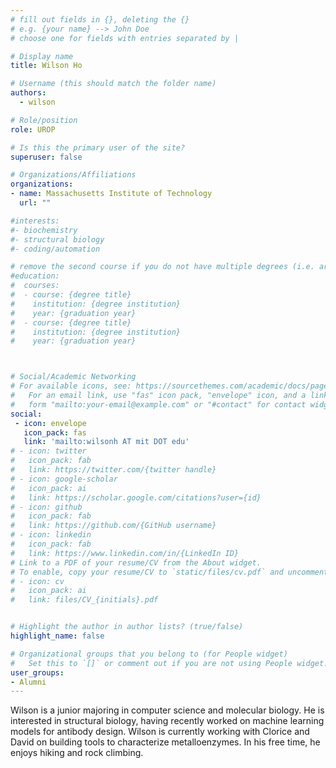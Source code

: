 ```yaml
---
# fill out fields in {}, deleting the {}
# e.g. {your name} --> John Doe
# choose one for fields with entries separated by |

# Display name
title: Wilson Ho

# Username (this should match the folder name)
authors:
  - wilson

# Role/position
role: UROP

# Is this the primary user of the site?
superuser: false

# Organizations/Affiliations
organizations:
- name: Massachusetts Institute of Technology
  url: ""

#interests:
#- biochemistry
#- structural biology
#- coding/automation

# remove the second course if you do not have multiple degrees (i.e. are not a postdoc/do not have a Master's)
#education:
#  courses:
#  - course: {degree title}
#    institution: {degree institution}
#    year: {graduation year}
#  - course: {degree title}
#    institution: {degree institution}
#    year: {graduation year}



# Social/Academic Networking
# For available icons, see: https://sourcethemes.com/academic/docs/page-builder/#icons
#   For an email link, use "fas" icon pack, "envelope" icon, and a link in the
#   form "mailto:your-email@example.com" or "#contact" for contact widget.
social:
 - icon: envelope
   icon_pack: fas
   link: 'mailto:wilsonh AT mit DOT edu'
# - icon: twitter
#   icon_pack: fab
#   link: https://twitter.com/{twitter handle}
# - icon: google-scholar
#   icon_pack: ai
#   link: https://scholar.google.com/citations?user={id}
# - icon: github
#   icon_pack: fab
#   link: https://github.com/{GitHub username}
# - icon: linkedin
#   icon_pack: fab
#   link: https://www.linkedin.com/in/{LinkedIn ID}
# Link to a PDF of your resume/CV from the About widget.
# To enable, copy your resume/CV to `static/files/cv.pdf` and uncomment the lines below.
# - icon: cv
#   icon_pack: ai
#   link: files/CV_{initials}.pdf


# Highlight the author in author lists? (true/false)
highlight_name: false

# Organizational groups that you belong to (for People widget)
#   Set this to `[]` or comment out if you are not using People widget.
user_groups:
- Alumni
---
```

Wilson is a junior majoring in computer science and molecular biology. He is interested in structural biology, having recently worked on machine learning models for antibody design. Wilson is currently working with Clorice and David on building tools to characterize metalloenzymes. In his free time, he enjoys hiking and rock climbing.
